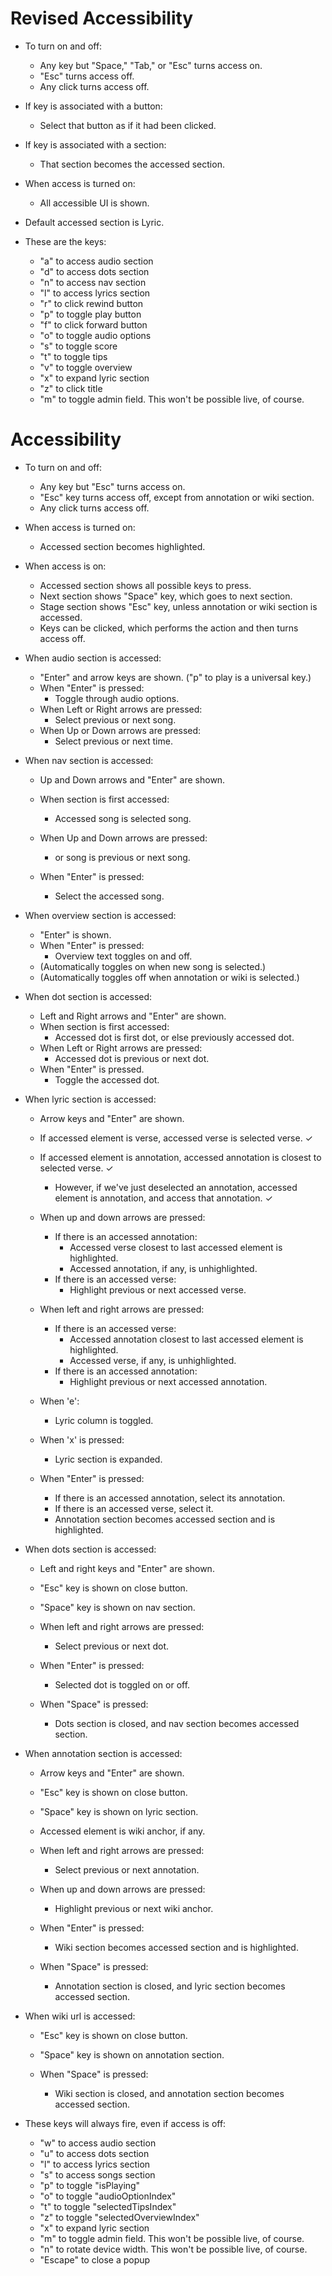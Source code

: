 # Revised Accessibility

* To turn on and off:
    * Any key but "Space," "Tab," or "Esc" turns access on.
    * "Esc" turns access off.
    * Any click turns access off.

* If key is associated with a button:
    * Select that button as if it had been clicked.

* If key is associated with a section:
    * That section becomes the accessed section.

* When access is turned on:
    * All accessible UI is shown.

* Default accessed section is Lyric.

* These are the keys:
    * "a" to access audio section
    * "d" to access dots section
    * "n" to access nav section
    * "l" to access lyrics section
    * "r" to click rewind button
    * "p" to toggle play button
    * "f" to click forward button
    * "o" to toggle audio options
    * "s" to toggle score
    * "t" to toggle tips
    * "v" to toggle overview
    * "x" to expand lyric section
    * "z" to click title
    * "m" to toggle admin field. This won't be possible live, of course.

# Accessibility

* To turn on and off:
    * Any key but "Esc" turns access on.
    * "Esc" key turns access off, except from annotation or wiki section.
    * Any click turns access off.

* When access is turned on:
    * Accessed section becomes highlighted.

* When access is on:
    * Accessed section shows all possible keys to press.
    * Next section shows "Space" key, which goes to next section.
    * Stage section shows "Esc" key, unless annotation or wiki section is accessed.
    * Keys can be clicked, which performs the action and then turns access off.

* When audio section is accessed:
    * "Enter" and arrow keys are shown. ("p" to play is a universal key.)
    * When "Enter" is pressed:
        * Toggle through audio options.
    * When Left or Right arrows are pressed:
        * Select previous or next song.
    * When Up or Down arrows are pressed:
        * Select previous or next time.

* When nav section is accessed:
    * Up and Down arrows and "Enter" are shown.
    * When section is first accessed:
        * Accessed song is selected song.

    * When Up and Down arrows are pressed:
        * or song is previous or next song.

    * When "Enter" is pressed:
        * Select the accessed song.

* When overview section is accessed:
    * "Enter" is shown.
    * When "Enter" is pressed:
        * Overview text toggles on and off.
    * (Automatically toggles on when new song is selected.)
    * (Automatically toggles off when annotation or wiki is selected.)

* When dot section is accessed:
    * Left and Right arrows and "Enter" are shown.
    * When section is first accessed:
        * Accessed dot is first dot, or else previously accessed dot.
    * When Left or Right arrows are pressed:
        * Accessed dot is previous or next dot.
    * When "Enter" is pressed.
        * Toggle the accessed dot.

* When lyric section is accessed:
    * Arrow keys and "Enter" are shown.
    * If accessed element is verse, accessed verse is selected verse. ✓
    * If accessed element is annotation, accessed annotation is closest to selected verse. ✓
        * However, if we've just deselected an annotation, accessed element is annotation, and access that annotation. ✓

    * When up and down arrows are pressed:
        * If there is an accessed annotation:
            * Accessed verse closest to last accessed element is highlighted.
            * Accessed annotation, if any, is unhighlighted.
        * If there is an accessed verse:
            * Highlight previous or next accessed verse.

    * When left and right arrows are pressed:
        * If there is an accessed verse:
            * Accessed annotation closest to last accessed element is highlighted.
            * Accessed verse, if any, is unhighlighted.
        * If there is an accessed annotation:
            * Highlight previous or next accessed annotation.

    * When 'e':
        * Lyric column is toggled.

    * When 'x' is pressed:
        * Lyric section is expanded.

    * When "Enter" is pressed:
        * If there is an accessed annotation, select its annotation.
        * If there is an accessed verse, select it.
        * Annotation section becomes accessed section and is highlighted.

* When dots section is accessed:
    * Left and right keys and "Enter" are shown.
    * "Esc" key is shown on close button.
    * "Space" key is shown on nav section.

    * When left and right arrows are pressed:
        * Select previous or next dot.

    * When "Enter" is pressed:
        * Selected dot is toggled on or off.

    * When "Space" is pressed:
        * Dots section is closed, and nav section becomes accessed section.

* When annotation section is accessed:
    * Arrow keys and "Enter" are shown.
    * "Esc" key is shown on close button.
    * "Space" key is shown on lyric section.
    * Accessed element is wiki anchor, if any.

    * When left and right arrows are pressed:
        * Select previous or next annotation.

    * When up and down arrows are pressed:
        * Highlight previous or next wiki anchor.

    * When "Enter" is pressed:
        * Wiki section becomes accessed section and is highlighted.

    * When "Space" is pressed:
        * Annotation section is closed, and lyric section becomes accessed section.

* When wiki url is accessed:
    * "Esc" key is shown on close button.
    * "Space" key is shown on annotation section.

    * When "Space" is pressed:
        * Wiki section is closed, and annotation section becomes accessed section.

* These keys will always fire, even if access is off:
    * "w" to access audio section
    * "u" to access dots section
    * "l" to access lyrics section
    * "s" to access songs section
    * "p" to toggle "isPlaying"
    * "o" to toggle "audioOptionIndex"
    * "t" to toggle "selectedTipsIndex"
    * "z" to toggle "selectedOverviewIndex"
    * "x" to expand lyric section
    * "m" to toggle admin field. This won't be possible live, of course.
    * "n" to rotate device width. This won't be possible live, of course.
    * "Escape" to close a popup
